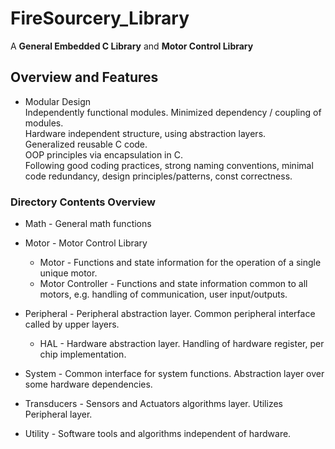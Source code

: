 # FireSourcery_Library

A **General Embedded C Library** and **Motor Control Library**

## Overview and Features 

* Modular Design  
Independently functional modules. Minimized dependency / coupling of modules.  
Hardware independent structure, using abstraction layers.  
Generalized reusable C code.  
OOP principles via encapsulation in C.  
Following good coding practices, strong naming conventions, minimal code redundancy, design principles/patterns, const correctness.  

### Directory Contents Overview

* Math - General math functions

* Motor - Motor Control Library
  - Motor - Functions and state information for the operation of a single unique motor.
  - Motor Controller - Functions and state information common to all motors, e.g. handling of communication, user input/outputs. 
		
* Peripheral - Peripheral abstraction layer. Common peripheral interface called by upper layers. 
  - HAL - Hardware abstraction layer. Handling of hardware register, per chip implementation.
 	
* System - Common interface for system functions. Abstraction layer over some hardware dependencies. 

* Transducers - Sensors and Actuators algorithms layer. Utilizes Peripheral layer. 
	
* Utility - Software tools and algorithms independent of hardware. 
